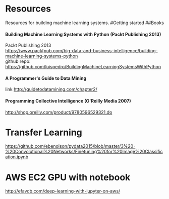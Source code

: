 # Resources
Resources for building machine learning systems. 
#Getting started
##Books
#### Building Machine Learning Systems with Python (Packt Publishing 2013)
Packt Publishing 2013<br>
https://www.packtpub.com/big-data-and-business-intelligence/building-machine-learning-systems-python<br>
github repo: https://github.com/luispedro/BuildingMachineLearningSystemsWithPython

#### A Programmer's Guide to Data Mining
link http://guidetodatamining.com/chapter2/

#### Programming Collective Intelligence (O'Reilly Media 2007)
http://shop.oreilly.com/product/9780596529321.do


# Transfer Learning
https://github.com/ebenolson/pydata2015/blob/master/3%20-%20Convolutional%20Networks/Finetuning%20for%20Image%20Classification.ipynb

# AWS EC2 GPU with notebook
http://efavdb.com/deep-learning-with-jupyter-on-aws/
